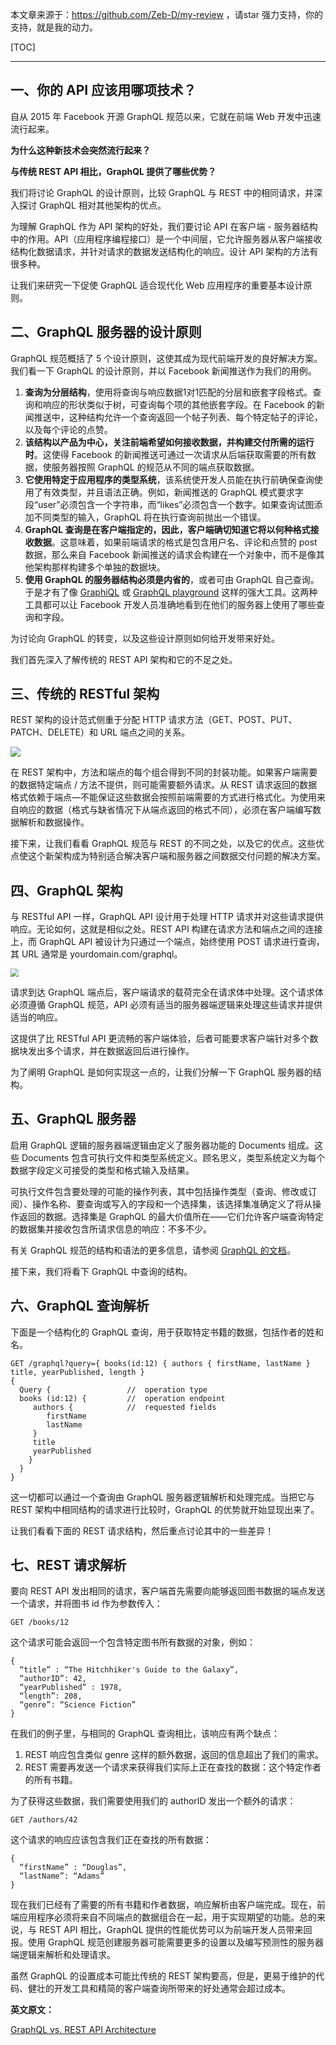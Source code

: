 本文章来源于：<https://github.com/Zeb-D/my-review> ，请star 强力支持，你的支持，就是我的动力。

[TOC]

------



## 一、你的 API 应该用哪项技术？

自从 2015 年 Facebook 开源 GraphQL 规范以来，它就在前端 Web 开发中迅速流行起来。

**为什么这种新技术会突然流行起来？**



**与传统 REST API 相比，GraphQL 提供了哪些优势？**



我们将讨论 GraphQL 的设计原则，比较 GraphQL 与 REST 中的相同请求，并深入探讨 GraphQL 相对其他架构的优点。



为理解 GraphQL 作为 API 架构的好处，我们要讨论 API 在客户端 - 服务器结构中的作用。API（应用程序编程接口）是一个中间层，它允许服务器从客户端接收结构化数据请求，并针对请求的数据发送结构化的响应。设计 API 架构的方法有很多种。



让我们来研究一下促使 GraphQL 适合现代化 Web 应用程序的重要基本设计原则。



## 二、GraphQL 服务器的设计原则



GraphQL 规范概括了 5 个设计原则，这使其成为现代前端开发的良好解决方案。我们看一下 GraphQL 的设计原则，并以 Facebook 新闻推送作为我们的用例。

1. **查询为分层结构**，使用将查询与响应数据1对1匹配的分层和嵌套字段格式。查询和响应的形状类似于树，可查询每个项的其他嵌套字段。在 Facebook 的新闻推送中，这种结构允许一个查询返回一个帖子列表、每个特定帖子的评论，以及每个评论的点赞。
2. **该结构以产品为中心，关注前端希望如何接收数据，并构建交付所需的运行时**。这使得 Facebook 的新闻推送可通过一次请求从后端获取需要的所有数据，使服务器按照 GraphQL 的规范从不同的端点获取数据。
3. **它使用特定于应用程序的类型系统**，该系统使开发人员能在执行前确保查询使用了有效类型，并且语法正确。例如，新闻推送的 GraphQL 模式要求字段“user”必须包含一个字符串，而“likes”必须包含一个数字。如果查询试图添加不同类型的输入，GraphQL 将在执行查询前抛出一个错误。
4. **GraphQL 查询是在客户端指定的，因此，客户端确切知道它将以何种格式接收数据**。这意味着，如果前端请求的格式是包含用户名、评论和点赞的 post 数据，那么来自 Facebook 新闻推送的请求会构建在一个对象中，而不是像其他架构那样构建多个单独的数据块。
5. **使用 GraphQL 的服务器结构必须是内省的**，或者可由 GraphQL 自己查询。于是才有了像 [GraphiQL](https://github.com/graphql/graphiql) 或 [GraphQL playground](https://www.apollographql.com/docs/apollo-server/testing/graphql-playground/) 这样的强大工具。这两种工具都可以让 Facebook 开发人员准确地看到在他们的服务器上使用了哪些查询和字段。

为讨论向 GraphQL 的转变，以及这些设计原则如何给开发带来好处。

我们首先深入了解传统的 REST API 架构和它的不足之处。



## 三、传统的 RESTful 架构



REST 架构的设计范式侧重于分配 HTTP 请求方法（GET、POST、PUT、PATCH、DELETE）和 URL 端点之间的关系。

![](../image/restfull-api-arc.png)

在 REST 架构中，方法和端点的每个组合得到不同的封装功能。如果客户端需要的数据特定端点 / 方法不提供，则可能需要额外请求。从 REST 请求返回的数据格式依赖于端点—不能保证这些数据会按照前端需要的方式进行格式化。为使用来自响应的数据（格式与缺省情况下从端点返回的格式不同），必须在客户端编写数据解析和数据操作。



接下来，让我们看看 GraphQL 规范与 REST 的不同之处，以及它的优点。这些优点使这个新架构成为特别适合解决客户端和服务器之间数据交付问题的解决方案。



## 四、GraphQL 架构



与 RESTful API 一样，GraphQL API 设计用于处理 HTTP 请求并对这些请求提供响应。无论如何，这就是相似之处。REST API 构建在请求方法和端点之间的连接上，而 GraphQL API 被设计为只通过一个端点，始终使用 POST 请求进行查询，其 URL 通常是 yourdomain.com/graphql。

<img src="../image/graphQL-api-arc.jpg" style="zoom:80%;" />

请求到达 GraphQL 端点后，客户端请求的载荷完全在请求体中处理。这个请求体必须遵循 GraphQL 规范，API 必须有适当的服务器端逻辑来处理这些请求并提供适当的响应。



这提供了比 RESTful API 更流畅的客户端体验，后者可能要求客户端针对多个数据块发出多个请求，并在数据返回后进行操作。



为了阐明 GraphQL 是如何实现这一点的，让我们分解一下 GraphQL 服务器的结构。



## 五、GraphQL 服务器



启用 GraphQL 逻辑的服务器端逻辑由定义了服务器功能的 Documents 组成。这些 Documents 包含可执行文件和类型系统定义。顾名思义，类型系统定义为每个数据字段定义可接受的类型和格式输入及结果。



可执行文件包含要处理的可能的操作列表，其中包括操作类型（查询、修改或订阅）、操作名称、要查询或写入的字段和一个选择集，该选择集准确定义了将从操作返回的数据。选择集是 GraphQL 的最大价值所在——它们允许客户端查询特定的数据集并接收包含所请求信息的响应：不多不少。



有关 GraphQL 规范的结构和语法的更多信息，请参阅 [GraphQL 的文档](https://graphql.github.io/graphql-spec/June2018/#sec-Overview)。



接下来，我们将看下 GraphQL 中查询的结构。



## 六、GraphQL 查询解析



下面是一个结构化的 GraphQL 查询，用于获取特定书籍的数据，包括作者的姓和名。



```
GET /graphql?query={ books(id:12) { authors { firstName, lastName } title, yearPublished, length } 
{ 
  Query {                 //  operation type
  books (id:12) {         //  operation endpoint
     authors {            //  requested fields
        firstName
        lastName
     } 
     title
     yearPublished    
    }
  }
}

```





这一切都可以通过一个查询由 GraphQL 服务器逻辑解析和处理完成。当把它与 REST 架构中相同结构的请求进行比较时，GraphQL 的优势就开始显现出来了。



让我们看看下面的 REST 请求结构，然后重点讨论其中的一些差异！



## 七、REST 请求解析



要向 REST API 发出相同的请求，客户端首先需要向能够返回图书数据的端点发送一个请求，并将图书 id 作为参数传入：



```
GET /books/12
```



这个请求可能会返回一个包含特定图书所有数据的对象，例如：



```
{ 
  “title” : “The Hitchhiker's Guide to the Galaxy”,
  “authorID”: 42,
  “yearPublished” : 1978,
  “length”: 208,
  “genre”: “Science Fiction”
}

```





在我们的例子里，与相同的 GraphQL 查询相比，该响应有两个缺点：



1. REST 响应包含类似 genre 这样的额外数据，返回的信息超出了我们的需求。
2. REST 需要再发送一个请求来获得我们实际上正在查找的数据：这个特定作者的所有书籍。



为了获得这些数据，我们需要使用我们的 authorID 发出一个额外的请求：



```
GET /authors/42
```





这个请求的响应应该包含我们正在查找的所有数据：



```
{ 
  “firstName” : “Douglas”,
  “lastName”: “Adams”
}
```



现在我们已经有了需要的所有书籍和作者数据，响应解析由客户端完成。现在，前端应用程序必须将来自不同端点的数据组合在一起，用于实现期望的功能。总的来说，与 REST API 相比，GraphQL 提供的性能优势可以为前端开发人员带来回报。使用 GraphQL 规范创建服务器可能需要更多的设置以及编写预测性的服务器端逻辑来解析和处理请求。



虽然 GraphQL 的设置成本可能比传统的 REST 架构要高，但是，更易于维护的代码、健壮的开发工具和精简的客户端查询所带来的好处通常会超过成本。



**英文原文：**



[GraphQL vs. REST API Architecture](https://medium.com/swlh/graphql-vs-rest-api-architecture-3b95a77512f5)